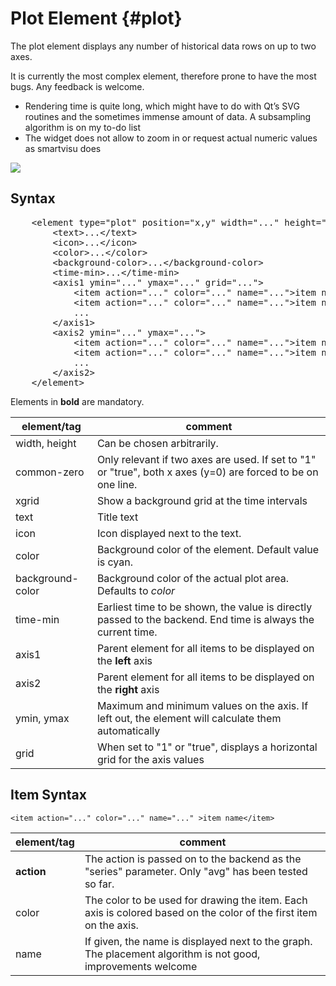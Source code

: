 # Plot Element {#plot}

The plot element displays any number of historical data rows on up to two axes.

It is currently the most complex element, therefore prone to have the most bugs. Any feedback is welcome. 
- Rendering time is quite long, which might have to do with Qt&rsquo;s SVG routines and the sometimes immense amount of data. A subsampling algorithm is on my to-do list
- The widget does not allow to zoom in or request actual numeric values as smartvisu does

![](plot.png)

## Syntax

<pre>
	&lt;element type="plot" position="x,y" width="..." height="..." common-zero="..." xgrid="..."&gt;
		&lt;text&gt;...&lt;/text&gt;
		&lt;icon&gt;...&lt;/icon&gt;
		&lt;color&gt;...&lt;/color&gt;
		&lt;background-color&gt;...&lt;/background-color&gt;
		&lt;time-min&gt;...&lt;/time-min&gt;
		&lt;axis1 ymin="..." ymax="..." grid="..."&gt;
			&lt;item action="..." color="..." name="..."&gt;item name&lt;/item&gt;
			&lt;item action="..." color="..." name="..."&gt;item name&lt;/item&gt;
			...
		&lt;/axis1&gt;
		&lt;axis2 ymin="..." ymax="..."&gt;
			&lt;item action="..." color="..." name="..."&gt;item name&lt;/item&gt;
			&lt;item action="..." color="..." name="..."&gt;item name&lt;/item&gt;
			...
		&lt;/axis2&gt;
	&lt;/element&gt;
</pre>

Elements in **bold** are mandatory.

| element/tag         | comment                                                                                                                      |
|---------------------|------------------------------------------------------------------------------------------------------------------------------|
| width, height       | Can be chosen arbitrarily.                                                                                                   |
| common-zero         | Only relevant if two axes are used. If set to "1" or "true", both x axes (y=0) are forced to be on one line.                 |
| xgrid               | Show a background grid at the time intervals                                                                                 |
| text                | Title text                                                                                                                   |
| icon                | Icon displayed next to the text.                                                                                             |
| color               | Background color of the element. Default value is cyan.                                                                      |
| background-color    | Background color of the actual plot area. Defaults to *color*                                                                |
| time-min            | Earliest time to be shown, the value is directly passed to the backend. End time is always the current time.                 |
| axis1               | Parent element for all items to be displayed on the **left** axis                                                            |
| axis2               | Parent element for all items to be displayed on the **right** axis                                                           |
| ymin, ymax          | Maximum and minimum values on the axis. If left out, the element will calculate them automatically                           |
| grid                | When set to "1" or "true", displays a horizontal grid for the axis values                                                    |


## Item Syntax

```<item action="..." color="..." name="..." >item name</item>```

| element/tag         | comment                                                                                                                      |
|---------------------|------------------------------------------------------------------------------------------------------------------------------|
| **action**          | The action is passed on to the backend as the "series" parameter. Only "avg" has been tested so far.                         |
| color               | The color to be used for drawing the item. Each axis is colored based on the color of the first item on the axis.            |
| name                | If given, the name is displayed next to the graph. The placement algorithm is not good, improvements welcome                 |
